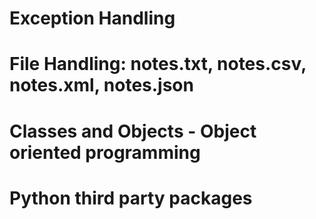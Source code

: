 # Exception Handling
# File Handling: notes.txt, notes.csv, notes.xml, notes.json
# Classes and Objects - Object oriented programming 
# Python third party packages
